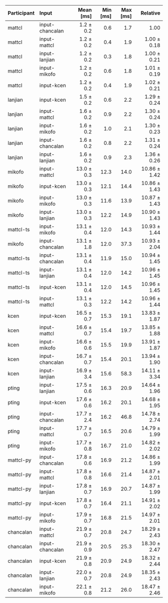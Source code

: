 | Participant | Input | Mean [ms] | Min [ms] | Max [ms] | Relative |
|:---|:---|---:|---:|---:|---:|
| mattcl | input-chancalan | 1.2 ± 0.2 | 0.6 | 1.7 | 1.00 |
| mattcl | input-mattcl | 1.2 ± 0.2 | 0.4 | 1.9 | 1.00 ± 0.18 |
| mattcl | input-lanjian | 1.2 ± 0.2 | 0.3 | 1.8 | 1.00 ± 0.21 |
| mattcl | input-mikofo | 1.2 ± 0.2 | 0.6 | 1.8 | 1.01 ± 0.19 |
| mattcl | input-kcen | 1.2 ± 0.2 | 0.4 | 1.9 | 1.02 ± 0.21 |
| lanjian | input-kcen | 1.5 ± 0.2 | 0.6 | 2.2 | 1.29 ± 0.24 |
| lanjian | input-mattcl | 1.6 ± 0.2 | 0.9 | 2.2 | 1.30 ± 0.24 |
| lanjian | input-mikofo | 1.6 ± 0.2 | 1.0 | 2.1 | 1.30 ± 0.23 |
| lanjian | input-chancalan | 1.6 ± 0.2 | 0.8 | 2.2 | 1.31 ± 0.24 |
| lanjian | input-lanjian | 1.6 ± 0.2 | 0.9 | 2.3 | 1.36 ± 0.26 |
| mikofo | input-mattcl | 13.0 ± 0.3 | 12.3 | 14.0 | 10.86 ± 1.42 |
| mikofo | input-kcen | 13.0 ± 0.3 | 12.1 | 14.4 | 10.86 ± 1.43 |
| mikofo | input-mikofo | 13.0 ± 0.3 | 11.6 | 13.9 | 10.87 ± 1.43 |
| mikofo | input-lanjian | 13.0 ± 0.3 | 12.2 | 14.9 | 10.90 ± 1.43 |
| mattcl-ts | input-mikofo | 13.1 ± 0.4 | 12.0 | 14.3 | 10.93 ± 1.44 |
| mikofo | input-chancalan | 13.1 ± 1.8 | 12.0 | 37.3 | 10.93 ± 2.04 |
| mattcl-ts | input-chancalan | 13.1 ± 0.4 | 11.9 | 15.0 | 10.94 ± 1.45 |
| mattcl-ts | input-lanjian | 13.1 ± 0.4 | 12.0 | 14.2 | 10.96 ± 1.45 |
| mattcl-ts | input-kcen | 13.1 ± 0.4 | 12.0 | 14.5 | 10.96 ± 1.45 |
| mattcl-ts | input-mattcl | 13.1 ± 0.3 | 12.2 | 14.2 | 10.96 ± 1.44 |
| kcen | input-kcen | 16.5 ± 0.7 | 15.3 | 19.1 | 13.83 ± 1.87 |
| kcen | input-mattcl | 16.6 ± 0.7 | 15.4 | 19.7 | 13.85 ± 1.88 |
| kcen | input-mikofo | 16.6 ± 0.6 | 15.5 | 19.9 | 13.91 ± 1.87 |
| kcen | input-chancalan | 16.7 ± 0.7 | 15.4 | 20.1 | 13.94 ± 1.90 |
| kcen | input-lanjian | 16.9 ± 3.4 | 15.6 | 58.3 | 14.11 ± 3.34 |
| pting | input-lanjian | 17.5 ± 0.6 | 16.3 | 20.9 | 14.64 ± 1.96 |
| pting | input-kcen | 17.6 ± 0.6 | 16.2 | 20.1 | 14.68 ± 1.95 |
| pting | input-chancalan | 17.7 ± 2.4 | 16.2 | 46.8 | 14.78 ± 2.74 |
| pting | input-mattcl | 17.7 ± 0.7 | 16.5 | 20.6 | 14.79 ± 1.99 |
| pting | input-mikofo | 17.7 ± 0.8 | 16.7 | 21.0 | 14.82 ± 2.02 |
| mattcl-py | input-chancalan | 17.8 ± 0.6 | 16.9 | 21.2 | 14.86 ± 1.99 |
| mattcl-py | input-mattcl | 17.8 ± 0.8 | 16.6 | 21.4 | 14.87 ± 2.01 |
| mattcl-py | input-lanjian | 17.8 ± 0.7 | 16.9 | 20.7 | 14.87 ± 1.99 |
| mattcl-py | input-kcen | 17.8 ± 0.7 | 16.4 | 21.1 | 14.91 ± 2.02 |
| mattcl-py | input-mikofo | 17.9 ± 0.7 | 16.8 | 21.5 | 14.97 ± 2.01 |
| chancalan | input-mattcl | 21.9 ± 0.7 | 20.8 | 24.7 | 18.29 ± 2.43 |
| chancalan | input-chancalan | 21.9 ± 0.9 | 20.5 | 25.3 | 18.30 ± 2.47 |
| chancalan | input-kcen | 21.9 ± 0.8 | 20.9 | 24.9 | 18.32 ± 2.44 |
| chancalan | input-lanjian | 22.0 ± 0.7 | 20.8 | 24.9 | 18.35 ± 2.43 |
| chancalan | input-mikofo | 22.1 ± 0.8 | 21.2 | 26.0 | 18.47 ± 2.46 |
